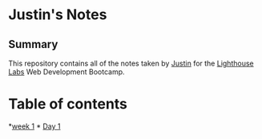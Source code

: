 # Justin's Notes

## Summary

  This repository contains all of the notes taken by [Justin](https://github.com/qwhat) for the [Lighthouse Labs](https://www.lighthouselabs.ca/?gclid=EAIaIQobChMI5oyu267c3wIVCShpCh3sVQ4sEAAYASAAEgIxZPD_BwE) Web Development Bootcamp.

# Table of contents

  *[week 1](/week_1)
    * [Day 1](/week_1/Day_1)
